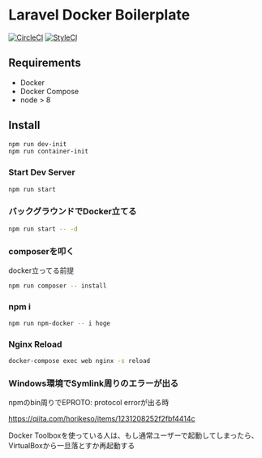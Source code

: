 # Laravel Docker Boilerplate

[![CircleCI](https://circleci.com/gh/HibikineKage/laravel-vue-boilerplate.svg?style=svg)](https://circleci.com/gh/HibikineKage/laravel-vue-boilerplate)
[![StyleCI](https://github.styleci.io/repos/190865932/shield?branch=master)](https://github.styleci.io/repos/190865932)

## Requirements

- Docker
- Docker Compose
- node > 8

## Install

```bash
npm run dev-init
npm run container-init
```

### Start Dev Server

```bash
npm run start
```

### バックグラウンドでDocker立てる

```bash
npm run start -- -d
```

### composerを叩く

docker立ってる前提

```bash
npm run composer -- install
```

### npm i

```bash
npm run npm-docker -- i hoge
```

### Nginx Reload

```bash
docker-compose exec web nginx -s reload
```

### Windows環境でSymlink周りのエラーが出る

npmのbin周りでEPROTO: protocol errorが出る時

https://qiita.com/horikeso/items/1231208252f2fbf4414c

Docker Toolboxを使っている人は、もし通常ユーザーで起動してしまったら、VirtualBoxから一旦落とすか再起動する